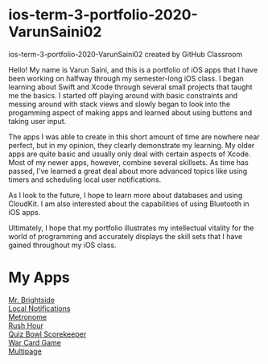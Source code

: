 # ios-term-3-portfolio-2020-VarunSaini02
ios-term-3-portfolio-2020-VarunSaini02 created by GitHub Classroom

Hello! My name is Varun Saini, and this is a portfolio of iOS apps that I have been working on halfway through my semester-long iOS class. I began learning about Swift and Xcode through several small projects that taught me the basics. I started off playing around with basic constraints and messing around with stack views and slowly began to look into the progamming aspect of making apps and learned about using buttons and taking user input.

The apps I was able to create in this short amount of time are nowhere near perfect, but in my opinion, they clearly demonstrate my learning. My older apps are quite basic and usually only deal with certain aspects of Xcode. Most of my newer apps, however, combine several skillsets. As time has passed, I've learned a great deal about more advanced topics like using timers and scheduling local user notifications.

As I look to the future, I hope to learn more about databases and using CloudKit. I am also interested about the capabilities of using Bluetooth in iOS apps. 

Ultimately, I hope that my portfolio illustrates my intellectual vitality for the world of programming and accurately displays the skill sets that I have gained throughout my iOS class.

# My Apps
[Mr. Brightside](https://github.com/VarunSaini02/Brightside)  
[Local Notifications](https://github.com/VarunSaini02/Local-Notifications)  
[Metronome](https://github.com/Underdoneboar4/Metronome)  
[Rush Hour](https://github.com/VarunSaini02/Rush-Hour)  
[Quiz Bowl Scorekeeper](https://github.com/90310844/Quiz-Bowl-Scorekeeper)  
[War Card Game](https://github.com/VarunSaini02/War)  
[Multipage](https://github.com/VarunSaini02/Multipage)  

